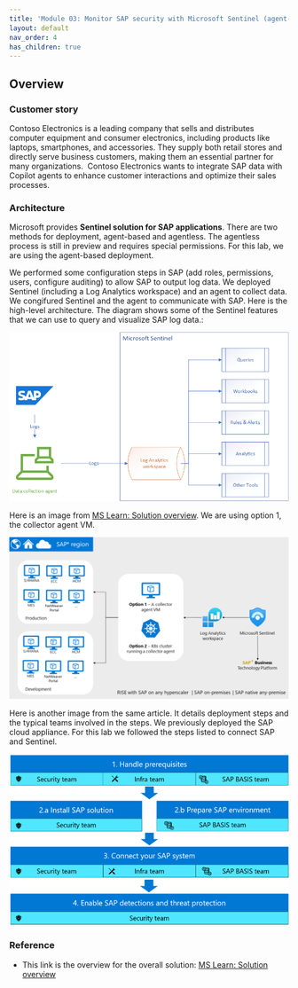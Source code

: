 ```yaml
---
title: 'Module 03: Monitor SAP security with Microsoft Sentinel (agent-based)'
layout: default
nav_order: 4
has_children: true
---
```



## Overview 

### Customer story

Contoso Electronics is a leading company that sells and distributes computer equipment and consumer electronics, including products like laptops, smartphones, and accessories. They supply both retail stores and directly serve business customers, making them an essential partner for many organizations. ​
Contoso Electronics wants to integrate SAP data with Copilot agents to enhance customer interactions and optimize their sales processes.

### Architecture
Microsoft provides **Sentinel solution for SAP applications**. There are two methods for deployment, agent-based and agentless. The agentless process is still in preview and requires special permissions. For this lab, we are using the agent-based deployment.

We performed some configuration steps in SAP (add roles, permissions, users, configure auditing) to allow SAP to output log data. We deployed Sentinel (including a Log Analytics workspace) and an agent to collect data. We congifured Sentinel and the agent to communicate with SAP. Here is the high-level architecture. The diagram shows some of the Sentinel features that we can use to query and visualize SAP log data.:

![Highlevelarchitecture.png](../../media/Highlevelarchitecture.png)

Here is an image from [MS Learn: Solution overview](https://learn.microsoft.com/en-us/azure/sentinel/sap/deployment-overview?tabs=agent). We are using option 1, the collector agent VM.

![Agent-based deployment details.png](../../media//Agent-baseddeploymentdetails.png)

Here is another image from the same article. It details deployment steps and the typical teams involved in the steps. We previously deployed the SAP cloud appliance. For this lab we followed the steps listed to connect SAP and Sentinel.

![Deployment Steps.png](../../media//DeploymentSteps.png)

### Reference
- This link is the overview for the overall solution: [MS Learn: Solution overview](https://learn.microsoft.com/en-us/azure/sentinel/sap/solution-overview)
